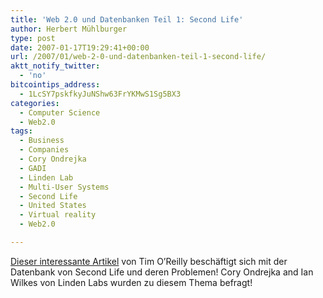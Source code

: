 ```yaml
---
title: 'Web 2.0 und Datenbanken Teil 1: Second Life'
author: Herbert Mühlburger
type: post
date: 2007-01-17T19:29:41+00:00
url: /2007/01/web-2-0-und-datenbanken-teil-1-second-life/
aktt_notify_twitter:
  - 'no'
bitcointips_address:
  - 1LcSY7pskfkyJuNShw63FrYKMwS1Sg5BX3
categories:
  - Computer Science
  - Web2.0
tags:
  - Business
  - Companies
  - Cory Ondrejka
  - GADI
  - Linden Lab
  - Multi-User Systems
  - Second Life
  - United States
  - Virtual reality
  - Web2.0

---
```

<a title="Web2.0 und Datenbanken Teil 1: Second Life" href="http://radar.oreilly.com/archives/2006/04/web-20-and-databases-part-1-se.html" target="_blank">Dieser interessante Artikel</a> von Tim O’Reilly beschäftigt sich mit der Datenbank von Second Life und deren Problemen! Cory Ondrejka and Ian Wilkes von Linden Labs wurden zu diesem Thema befragt!

<div class="zemanta-pixie">
  <span class="zem-script more-related pretty-attribution"></span>
</div>